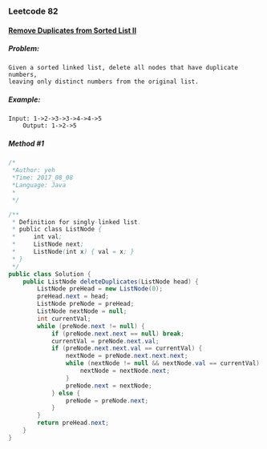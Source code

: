 

### Leetcode 82
#### [Remove Duplicates from Sorted List II](https://leetcode.com/problems/remove-duplicates-from-sorted-list-ii)

  

##### ***Problem:***

    Given a sorted linked list, delete all nodes that have duplicate numbers, 
    leaving only distinct numbers from the original list.

##### ***Example:***

    Input: 1->2->3->3->4->4->5
        Output: 1->2->5

##### *Method #1*
``` java
/*
 *Author: yeh
 *Time: 2017_08_08
 *Language: Java
 *
 */

/**
 * Definition for singly-linked list.
 * public class ListNode {
 *     int val;
 *     ListNode next;
 *     ListNode(int x) { val = x; }
 * }
 */
public class Solution {
    public ListNode deleteDuplicates(ListNode head) {
        ListNode preHead = new ListNode(0);
        preHead.next = head;
        ListNode preNode = preHead;
        ListNode nextNode = null;
        int currentVal;
        while (preNode.next != null) {
            if (preNode.next.next == null) break;
            currentVal = preNode.next.val;
            if (preNode.next.next.val == currentVal) {
                nextNode = preNode.next.next.next;
                while (nextNode != null && nextNode.val == currentVal) {
                    nextNode = nextNode.next;
                }
                preNode.next = nextNode;
            } else {
                preNode = preNode.next;
            }
        }
        return preHead.next;
    }
}

```


